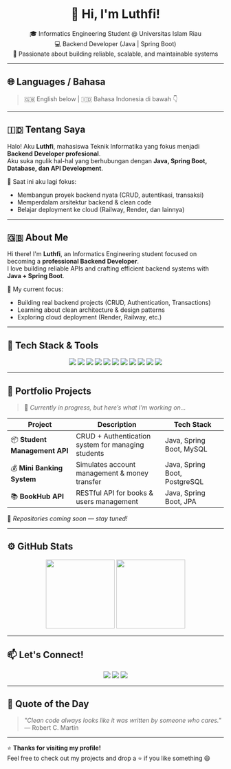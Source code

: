 <!-- 🧠 README PROFILE LUTHFI -->

<h1 align="center">👋 Hi, I'm Luthfi!</h1>

<p align="center">
  🎓 Informatics Engineering Student @ Universitas Islam Riau <br>
  💻 Backend Developer (Java | Spring Boot) <br>
  🚀 Passionate about building reliable, scalable, and maintainable systems
</p>

---

## 🌐 Languages / Bahasa
> 🇬🇧 English below | 🇮🇩 Bahasa Indonesia di bawah 👇  

---

## 🇮🇩 Tentang Saya
Halo! Aku **Luthfi**, mahasiswa Teknik Informatika yang fokus menjadi **Backend Developer profesional**.  
Aku suka ngulik hal-hal yang berhubungan dengan **Java, Spring Boot, Database, dan API Development**.  

🎯 Saat ini aku lagi fokus:
- Membangun proyek backend nyata (CRUD, autentikasi, transaksi)
- Memperdalam arsitektur backend & clean code
- Belajar deployment ke cloud (Railway, Render, dan lainnya)

---

## 🇬🇧 About Me
Hi there! I'm **Luthfi**, an Informatics Engineering student focused on becoming a **professional Backend Developer**.  
I love building reliable APIs and crafting efficient backend systems with **Java + Spring Boot**.

🎯 My current focus:
- Building real backend projects (CRUD, Authentication, Transactions)
- Learning about clean architecture & design patterns
- Exploring cloud deployment (Render, Railway, etc.)

---

## 🧰 Tech Stack & Tools

<p align="center">
  <!-- Languages -->
  <img src="https://img.shields.io/badge/Java-%23ED8B00.svg?style=for-the-badge&logo=openjdk&logoColor=white" />
  <img src="https://img.shields.io/badge/SQL-%23025E8C.svg?style=for-the-badge&logo=postgresql&logoColor=white" />
  <!-- Frameworks -->
  <img src="https://img.shields.io/badge/Spring%20Boot-%236DB33F.svg?style=for-the-badge&logo=springboot&logoColor=white" />
  <img src="https://img.shields.io/badge/Hibernate-%235596B0.svg?style=for-the-badge&logo=hibernate&logoColor=white" />
  <!-- Databases -->
  <img src="https://img.shields.io/badge/MySQL-%2300758F.svg?style=for-the-badge&logo=mysql&logoColor=white" />
  <img src="https://img.shields.io/badge/PostgreSQL-%234169E1.svg?style=for-the-badge&logo=postgresql&logoColor=white" />
  <!-- Tools -->
  <img src="https://img.shields.io/badge/Maven-%23C71A36.svg?style=for-the-badge&logo=apachemaven&logoColor=white" />
  <img src="https://img.shields.io/badge/Docker-%232496ED.svg?style=for-the-badge&logo=docker&logoColor=white" />
  <img src="https://img.shields.io/badge/Postman-%23FF6C37.svg?style=for-the-badge&logo=postman&logoColor=white" />
  <img src="https://img.shields.io/badge/Git-%23F05033.svg?style=for-the-badge&logo=git&logoColor=white" />
  <img src="https://img.shields.io/badge/IntelliJ%20IDEA-%23000000.svg?style=for-the-badge&logo=intellijidea&logoColor=white" />
</p>

---

## 💼 Portfolio Projects

> 🚧 *Currently in progress, but here’s what I’m working on...*  

| Project | Description | Tech Stack |
|----------|--------------|-------------|
| 📦 **Student Management API** | CRUD + Authentication system for managing students | Java, Spring Boot, MySQL |
| 💰 **Mini Banking System** | Simulates account management & money transfer | Java, Spring Boot, PostgreSQL |
| 📚 **BookHub API** | RESTful API for books & users management | Java, Spring Boot, JPA |

🔗 *Repositories coming soon — stay tuned!*

---

## ⚙️ GitHub Stats

<p align="center">
  <img src="https://github-readme-stats.vercel.app/api?username=luthfiUSERNAME&show_icons=true&theme=tokyonight" height="160">
  <img src="https://github-readme-stats.vercel.app/api/top-langs/?username=luthfiUSERNAME&layout=compact&theme=tokyonight" height="160">
</p>

---

## 📫 Let's Connect!

<p align="center">
  <a href="https://www.linkedin.com/in/luthfiUSERNAME/"><img src="https://img.shields.io/badge/LinkedIn-Luthfi-blue?logo=linkedin&style=for-the-badge"></a>
  <a href="mailto:luthfi@example.com"><img src="https://img.shields.io/badge/Email-luthfi%40example.com-red?logo=gmail&style=for-the-badge"></a>
  <a href="https://github.com/luthfisaputra"><img src="https://img.shields.io/badge/GitHub-luthfiUSERNAME-black?logo=github&style=for-the-badge"></a>
</p>

---

## 💬 Quote of the Day
> *"Clean code always looks like it was written by someone who cares."*  
> — Robert C. Martin

---

⭐ **Thanks for visiting my profile!**  
Feel free to check out my projects and drop a ⭐ if you like something 😄
